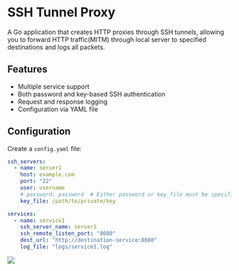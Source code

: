 # SSH Tunnel Proxy

A Go application that creates HTTP proxies through SSH tunnels, allowing you to forward HTTP traffic(MITM) through local server to specified destinations and logs all packets.

## Features

- Multiple service support
- Both password and key-based SSH authentication
- Request and response logging
- Configuration via YAML file

## Configuration

Create a `config.yaml` file:

```yaml
ssh_servers:
  - name: server1
    host: example.com
    port: "22"
    user: username
    # password: password  # Either password or key_file must be specified
    key_file: /path/to/private/key

services:
  - name: service1
    ssh_server_name: server1
    ssh_remote_listen_port: "8080"
    dest_url: "http://destination-service:8080"
    log_file: "logs/service1.log"
```

![](https://asdertasd.site/counter/go_ssh_proxy_logger?a=1)